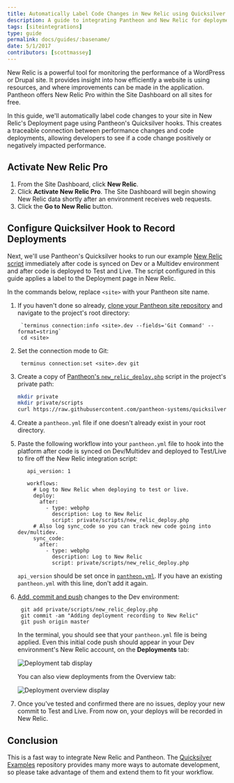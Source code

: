 ```yaml
---
title: Automatically Label Code Changes in New Relic using Quicksilver Hooks
description: A guide to integrating Pantheon and New Relic for deployment labeling.
tags: [siteintegrations]
type: guide
permalink: docs/guides/:basename/
date: 5/1/2017
contributors: [scottmassey]
---
```

New Relic is a powerful tool for monitoring the performance of a WordPress or Drupal site. It provides insight into how efficiently a website is using resources, and where improvements can be made in the application. Pantheon offers New Relic Pro within the Site Dashboard on all sites for free.

In this guide, we'll automatically label code changes to your site in New Relic's Deployment page using Pantheon's Quicksilver hooks. This creates a traceable connection between performance changes and code deployments, allowing developers to see if a code change positively or negatively impacted performance.

## Activate New Relic Pro

1. From the Site Dashboard, click **<span class="glyphicons glyphicons-eye-open"></span> New Relic**.
2. Click **Activate New Relic Pro**. The Site Dashboard will begin showing New Relic data shortly after an environment receives web requests.
3. Click the **<span class="glyphicons glyphicons-new-window-alt"></span> Go to New Relic** button.


## Configure Quicksilver Hook to Record Deployments
Next, we'll use Pantheon's Quicksilver hooks to run our example [New Relic script](https://github.com/pantheon-systems/quicksilver-examples/blob/master/new_relic_deploy/new_relic_deploy.php) immediately after code is synced on Dev or a Multidev environment and after code is deployed to Test and Live. The script configured in this guide applies a label to the Deployment page in New Relic.

In the commands below, replace `<site>` with your Pantheon site name.


1. If you haven't done so already, [clone your Pantheon site repository](/docs/git/#clone-your-site-codebase) and navigate to the project's root directory:

        `terminus connection:info <site>.dev --fields='Git Command' --format=string`
        cd <site>

2. Set the connection mode to Git:

        terminus connection:set <site>.dev git

3. Create a copy of [Pantheon's `new_relic_deploy.php`](https://github.com/pantheon-systems/quicksilver-examples/blob/master/new_relic_deploy/) script in the project's private path:

    ``` bash
    mkdir private
    mkdir private/scripts
    curl https://raw.githubusercontent.com/pantheon-systems/quicksilver-examples/master/new_relic_deploy/new_relic_deploy.php --output ./private/scripts/new_relic_deploy.php
    ```

4. Create a `pantheon.yml` file if one doesn't already exist in your root directory.

5. Paste the following workflow into your `pantheon.yml` file to hook into the platform after code is synced on Dev/Multidev and deployed to Test/Live to fire off the New Relic integration script:

          api_version: 1

          workflows:
            # Log to New Relic when deploying to test or live.
            deploy:
              after:
                - type: webphp
                  description: Log to New Relic
                  script: private/scripts/new_relic_deploy.php
            # Also log sync_code so you can track new code going into dev/multidev.
            sync_code:
              after:
                - type: webphp
                  description: Log to New Relic
                  script: private/scripts/new_relic_deploy.php


    <Alert title="Note" type="info">

    `api_version` should be set once in [`pantheon.yml`](/docs/pantheon-yml/). If you have an existing `pantheon.yml` with this line, don't add it again.

    </Alert>

6. [Add, commit and push](/docs/git/#push-changes-to-pantheon) changes to the Dev environment:

        git add private/scripts/new_relic_deploy.php
        git commit -am "Adding deployment recording to New Relic"
        git push origin master

    In the terminal, you should see that your `pantheon.yml` file is being applied. Even this initial code push should appear in your Dev environment's New Relic account, on the **Deployments** tab:

    ![Deployment tab display](../../docs/assets/images/integrations/newrelic/deploy_tab.png)

    You can also view deployments from the Overview tab:

    ![Deployment overview display](../../docs/assets/images/integrations/newrelic/deploy_marker.png)

7. Once you've tested and confirmed there are no issues, deploy your new commit to Test and Live. From now on, your deploys will be recorded in New Relic.

## Conclusion
This is a fast way to integrate New Relic and Pantheon. The [Quicksilver Examples](https://github.com/pantheon-systems/quicksilver-examples) repository provides many more ways to automate development, so please take advantage of them and extend them to fit your workflow.
